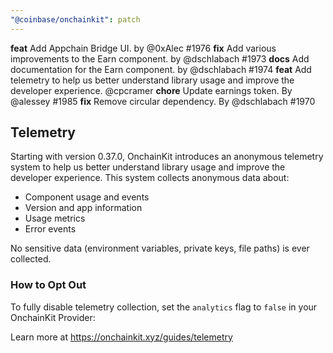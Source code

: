 ```yaml
---
"@coinbase/onchainkit": patch
---
```


**feat** Add Appchain Bridge UI. by @0xAlec #1976
**fix** Add various improvements to the Earn component. by @dschlabach #1973
**docs** Add documentation for the Earn component. by @dschlabach #1974
**feat** Add telemetry to help us better understand library usage and improve the developer experience. @cpcramer
**chore** Update earnings token. By @alessey #1985
**fix** Remove circular dependency. By @dschlabach #1970


## Telemetry

Starting with version 0.37.0, OnchainKit introduces an anonymous telemetry system to help us better understand library usage and improve the developer experience. This system collects anonymous data about:

- Component usage and events
- Version and app information
- Usage metrics
- Error events

No sensitive data (environment variables, private keys, file paths) is ever collected.

### How to Opt Out

To fully disable telemetry collection, set the `analytics` flag to `false` in your OnchainKit Provider:

Learn more at https://onchainkit.xyz/guides/telemetry
